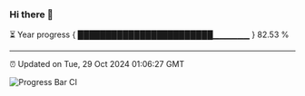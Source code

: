 ### Hi there 👋

⏳ Year progress { ████████████████████████▁▁▁▁▁▁ } 82.53 %

---

⏰ Updated on Tue, 29 Oct 2024 01:06:27 GMT

![Progress Bar CI](https://github.com/liununu/liununu/workflows/Progress%20Bar%20CI/badge.svg)
